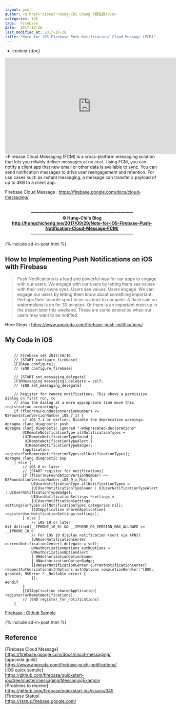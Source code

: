 ```yaml
---
layout: post
author: <a href="/about">Hung-Chi Cheng (程弘錡)</a>
categories: iOS
tags:  Firebase
date:  2017-10-26
last_modified_at: 2017-10-26
title: "Note for iOS Firebase Push Notification/ Cloud Message (FCM)"
---
```

<!--                Title 的建議最大長度                   -->

* content
{:toc}

<!-- 文章概要 -->
<center><iframe width="560" height="315" src="https://www.youtube.com/embed/sioEY4tWmLI" frameborder="0" allowfullscreen></iframe></center>
>Firebase Cloud Messaging (FCM) is a cross-platform messaging solution that lets you reliably deliver messages at no cost. Using FCM, you can notify a client app that new email or other data is available to sync. You can send notification messages to drive user reengagement and retention. For use cases such as instant messaging, a message can transfer a payload of up to 4KB to a client app.

<!-- more -->
Firebase Cloud Message : <https://firebase.google.com/docs/cloud-messaging/>


<!-- 著作權start -->
<center><b><br>
一一一一一一一一一一一一一一一一一一一一一一一一<br>
&copy; Hung-Chi's Blog<br>
<a href="http://hungchicheng.me/2017/10/26/Note-for-iOS-Firebase-Push-Notification-Cloud-Message-FCM/" id="link" target="_blank">
	http://hungchicheng.me/2017/09/29/Note-for-iOS-Firebase-Push-Notification-Cloud-Message-FCM/
</a><br>
一一一一一一一一一一一一一一一一一一一一一一一一
</b></center>
<!-- 著作權end -->

<!-- 手動放廣告 -->
{% include ad-in-post.html %}
<!-- 手動放廣告 -->

## How to Implementing Push Notifications on iOS with Firebase
>Push Notifications is a loud and powerful way for our apps to engage with our users. We engage with our users by letting them see values with their very owns eyes. Users see values. Users engage. We can engage our users by letting them know about something important. Perhaps their favorite sport team is about to compete. A flash sale on watermelons is on for 30 minutes. Or there is an important meet up in the desert later this weekend. These are some scenarios when our users may want to be notified.

Here Steps : <https://www.appcoda.com/firebase-push-notifications/>

## My Code in iOS

```objc

    // Firebase sdk 2017/10/16
    // [START configure_firebase]
    [FIRApp configure];
    // [END configure_firebase]
    
    // [START set_messaging_delegate]
    [FIRMessaging messaging].delegate = self;
    // [END set_messaging_delegate]
    
    // Register for remote notifications. This shows a permission dialog on first run, to
    // show the dialog at a more appropriate time move this registration accordingly.
    if (floor(NSFoundationVersionNumber) <= NSFoundationVersionNumber_iOS_7_1) {
        // iOS 7.1 or earlier. Disable the deprecation warnings.
#pragma clang diagnostic push
#pragma clang diagnostic ignored "-Wdeprecated-declarations"
        UIRemoteNotificationType allNotificationTypes =
        (UIRemoteNotificationTypeSound |
         UIRemoteNotificationTypeAlert |
         UIRemoteNotificationTypeBadge);
        [application registerForRemoteNotificationTypes:allNotificationTypes];
#pragma clang diagnostic pop
    } else {
        // iOS 8 or later
        // [START register_for_notifications]
        if (floor(NSFoundationVersionNumber) <= NSFoundationVersionNumber_iOS_9_x_Max) {
            UIUserNotificationType allNotificationTypes =
            (UIUserNotificationTypeSound | UIUserNotificationTypeAlert | UIUserNotificationTypeBadge);
            UIUserNotificationSettings *settings =
            [UIUserNotificationSettings settingsForTypes:allNotificationTypes categories:nil];
            [[UIApplication sharedApplication] registerUserNotificationSettings:settings];
        } else {
            // iOS 10 or later
#if defined(__IPHONE_10_0) && __IPHONE_OS_VERSION_MAX_ALLOWED >= __IPHONE_10_0
            // For iOS 10 display notification (sent via APNS)
            [UNUserNotificationCenter currentNotificationCenter].delegate = self;
            UNAuthorizationOptions authOptions =
            UNAuthorizationOptionAlert
            | UNAuthorizationOptionSound
            | UNAuthorizationOptionBadge;
            [[UNUserNotificationCenter currentNotificationCenter] requestAuthorizationWithOptions:authOptions completionHandler:^(BOOL granted, NSError * _Nullable error) {
            }];
#endif
        }
        [[UIApplication sharedApplication] registerForRemoteNotifications];
        // [END register_for_notifications]
    }

```
[Firebase : Github Sample](https://github.com/firebase/quickstart-ios/tree/master/messaging/MessagingExample)<br>
<!-- 手動放廣告 -->
{% include ad-in-post.html %}
<!-- 手動放廣告 -->

## Reference
[Firebase Cloud Message]<br><https://firebase.google.com/docs/cloud-messaging/><br>
[appcoda guild]<br><https://www.appcoda.com/firebase-push-notifications/><br>
[iOS quick sample]<br><https://github.com/firebase/quickstart-ios/tree/master/messaging/MessagingExample><br>
[Problems to receive]<br><https://github.com/firebase/quickstart-ios/issues/345><br>
[Firebase Status]<br><https://status.firebase.google.com/><br>
